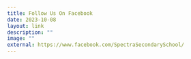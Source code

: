 ```yaml
---
title: Follow Us On Facebook
date: 2023-10-08
layout: link
description: ""
image: ""
external: https://www.facebook.com/SpectraSecondarySchool/
---
```

